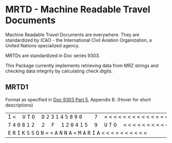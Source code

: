 # MRTD - Machine Readable Travel Documents

Machine Readable Travel Documents are everywhere. They are standardized by ICAO - the International Civil Aviation Organization, a United Nations specialized agency.

MRTDs are standardized in Doc series 9303.

This Package currently implements retrieving data from MRZ strings and checking data integrity by calculating check digits.

## MRTD1

Format as specified in [Doc 9303 Part 5](https://www.icao.int/publications/Documents/9303_p5_cons_en.pdf), Appendix B. (Hover for short descriptions)

<table style="font-family: Monospace,serif; letter-spacing: 5px;">
    <tr>
        <td colspan="2" title="Identifier">I&lt;</td>
        <td colspan="3" title="Issuing State">UTO</td>
        <td colspan="9" title="Document Number">D23145890</td>
        <td colspan="1" title="Check Digit on Document Number">7</td>
        <td colspan="15" title="Optional Data">&lt;&lt;&lt;&lt;&lt;&lt;&lt;&lt;&lt;&lt;&lt;&lt;&lt;&lt;&lt;</td>
    </tr>
    <tr>
        <td colspan="6" title="Date of Birth in YYMMDD">740812</td>
        <td colspan="1" title="Check digit on Date of Birth">2</td>
        <td colspan="1" title="Sex">F</td>
        <td colspan="6" title="Expiry date in YYMMDD">120415</td>
        <td colspan="1" title="Check digit on Expiry Date">9</td>
        <td colspan="3" title="Nationality">UTO</td>
        <td colspan="11" title="Optional Data">&lt;&lt;&lt;&lt;&lt;&lt;&lt;&lt;&lt;&lt;&lt;</td>
        <td colspan="1" title="Overall Check Digit">6</td>
    </tr>
    <tr>
        <td colspan="30" title="Name">ERIKSSON&lt;&lt;ANNA&lt;MARIA&lt;&lt;&lt;&lt;&lt;&lt;&lt;&lt;&lt;&lt;</td>
    </tr>
</table>
